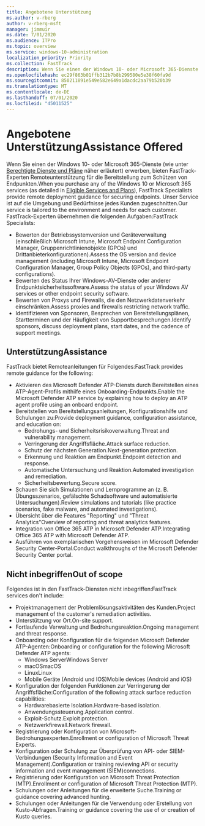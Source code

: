 ```yaml
---
title: Angebotene Unterstützung
ms.author: v-rberg
author: v-rberg-msft
manager: jimmuir
ms.date: 7/01/2020
ms.audience: ITPro
ms.topic: overview
ms.service: windows-10-administration
localization_priority: Priority
ms.collection: FastTrack
description: Wenn Sie einen der Windows 10- oder Microsoft 365-Dienste erwerben, bieten FastTrack-Experten Remoteunterstützung für die Bereitstellung zum Schützen von Endpunkten. Unser Service ist auf die Umgebung und Bedürfnisse jedes Kunden zugeschnitten.
ms.openlocfilehash: ec29f863b01ffb312b7b8b299580e5e38f60fa9d
ms.sourcegitcommit: 850211891e549e582e649a1dacdc2aa79b520b39
ms.translationtype: MT
ms.contentlocale: de-DE
ms.lasthandoff: 07/01/2020
ms.locfileid: "45011525"
---
```

# <a name="assistance-offered"></a><span data-ttu-id="4aa8e-104">Angebotene Unterstützung</span><span class="sxs-lookup"><span data-stu-id="4aa8e-104">Assistance Offered</span></span>  

<span data-ttu-id="4aa8e-105">Wenn Sie einen der Windows 10- oder Microsoft 365-Dienste (wie unter [Berechtigte Dienste und Pläne](M365-eligible-services-and-plans.md) näher erläutert) erwerben, bieten FastTrack-Experten Remoteunterstützung für die Bereitstellung zum Schützen von Endpunkten.</span><span class="sxs-lookup"><span data-stu-id="4aa8e-105">When you purchase any of the Windows 10 or Microsoft 365 services (as detailed in [Eligible Services and Plans](M365-eligible-services-and-plans.md)), FastTrack Specialists provide remote deployment guidance for securing endpoints.</span></span> <span data-ttu-id="4aa8e-106">Unser Service ist auf die Umgebung und Bedürfnisse jedes Kunden zugeschnitten.</span><span class="sxs-lookup"><span data-stu-id="4aa8e-106">Our service is tailored to the environment and needs for each customer.</span></span> <span data-ttu-id="4aa8e-107">FastTrack-Experten übernehmen die folgenden Aufgaben:</span><span class="sxs-lookup"><span data-stu-id="4aa8e-107">FastTrack Specialists:</span></span>
- <span data-ttu-id="4aa8e-108">Bewerten der Betriebssystemversion und Geräteverwaltung (einschließlich Microsoft Intune, Microsoft Endpoint Configuration Manager, Gruppenrichtlinienobjekte (GPOs) und Drittanbieterkonfigurationen).</span><span class="sxs-lookup"><span data-stu-id="4aa8e-108">Assess the OS version and device management (including Microsoft Intune, Microsoft Endpoint Configuration Manager, Group Policy Objects (GPOs), and third-party configurations).</span></span>
- <span data-ttu-id="4aa8e-109">Bewerten des Status Ihrer Windows-AV-Dienste oder anderer Endpunktsicherheitssoftware.</span><span class="sxs-lookup"><span data-stu-id="4aa8e-109">Assess the status of your Windows AV services or other endpoint security software.</span></span>
- <span data-ttu-id="4aa8e-110">Bewerten von Proxys und Firewalls, die den Netzwerkdatenverkehr einschränken.</span><span class="sxs-lookup"><span data-stu-id="4aa8e-110">Assess proxies and firewalls restricting network traffic.</span></span>
- <span data-ttu-id="4aa8e-111">Identifizieren von Sponsoren, Besprechen von Bereitstellungsplänen, Startterminen und der Häufigkeit von Supportbesprechungen.</span><span class="sxs-lookup"><span data-stu-id="4aa8e-111">Identify sponsors, discuss deployment plans, start dates, and the cadence of support meetings.</span></span>

## <a name="assistance"></a><span data-ttu-id="4aa8e-112">Unterstützung</span><span class="sxs-lookup"><span data-stu-id="4aa8e-112">Assistance</span></span>

<span data-ttu-id="4aa8e-113">FastTrack bietet Remoteanleitungen für Folgendes:</span><span class="sxs-lookup"><span data-stu-id="4aa8e-113">FastTrack provides remote guidance for the following:</span></span>
- <span data-ttu-id="4aa8e-114">Aktivieren des Microsoft Defender ATP-Diensts durch Bereitstellen eines ATP-Agent-Profils mithilfe eines Onboarding-Endpunkts.</span><span class="sxs-lookup"><span data-stu-id="4aa8e-114">Enable the Microsoft Defender ATP service by explaining how to deploy an ATP agent profile using an onboard endpoint.</span></span>
- <span data-ttu-id="4aa8e-115">Bereitstellen von Bereitstellungsanleitungen, Konfigurationshilfe und Schulungen zu:</span><span class="sxs-lookup"><span data-stu-id="4aa8e-115">Provide deployment guidance, configuration assistance, and education on:</span></span>
    - <span data-ttu-id="4aa8e-116">Bedrohungs- und Sicherheitsrisikoverwaltung.</span><span class="sxs-lookup"><span data-stu-id="4aa8e-116">Threat and vulnerability management.</span></span>
    - <span data-ttu-id="4aa8e-117">Verringerung der Angriffsfläche.</span><span class="sxs-lookup"><span data-stu-id="4aa8e-117">Attack surface reduction.</span></span>
    - <span data-ttu-id="4aa8e-118">Schutz der nächsten Generation.</span><span class="sxs-lookup"><span data-stu-id="4aa8e-118">Next-generation protection.</span></span>
    - <span data-ttu-id="4aa8e-119">Erkennung und Reaktion am Endpunkt.</span><span class="sxs-lookup"><span data-stu-id="4aa8e-119">Endpoint detection and response.</span></span>
    - <span data-ttu-id="4aa8e-120">Automatische Untersuchung und Reaktion.</span><span class="sxs-lookup"><span data-stu-id="4aa8e-120">Automated investigation and remediation.</span></span>
    - <span data-ttu-id="4aa8e-121">Sicherheitsbewertung.</span><span class="sxs-lookup"><span data-stu-id="4aa8e-121">Secure score.</span></span>
- <span data-ttu-id="4aa8e-122">Schauen Sie sich Simulationen und Lernprogramme an (z. B. Übungsszenarios, gefälschte Schadsoftware und automatisierte Untersuchungen).</span><span class="sxs-lookup"><span data-stu-id="4aa8e-122">Review simulations and tutorials (like practice scenarios, fake malware, and automated investigations).</span></span>
- <span data-ttu-id="4aa8e-123">Übersicht über die Features "Reporting" und "Threat Analytics"</span><span class="sxs-lookup"><span data-stu-id="4aa8e-123">Overview of reporting and threat analytics features.</span></span>
- <span data-ttu-id="4aa8e-124">Integration von Office 365 ATP in Microsoft Defender ATP.</span><span class="sxs-lookup"><span data-stu-id="4aa8e-124">Integrating Office 365 ATP with Microsoft Defender ATP.</span></span>
- <span data-ttu-id="4aa8e-125">Ausführen von exemplarischen Vorgehensweisen im Microsoft Defender Security Center-Portal.</span><span class="sxs-lookup"><span data-stu-id="4aa8e-125">Conduct walkthroughs of the Microsoft Defender Security Center portal.</span></span>

## <a name="out-of-scope"></a><span data-ttu-id="4aa8e-126">Nicht inbegriffen</span><span class="sxs-lookup"><span data-stu-id="4aa8e-126">Out of scope</span></span>

<span data-ttu-id="4aa8e-127">Folgendes ist in den FastTrack-Diensten nicht inbegriffen:</span><span class="sxs-lookup"><span data-stu-id="4aa8e-127">FastTrack services don't include:</span></span>
- <span data-ttu-id="4aa8e-128">Projektmanagement der Problemlösungsaktivitäten des Kunden.</span><span class="sxs-lookup"><span data-stu-id="4aa8e-128">Project management of the customer's remediation activities.</span></span>
- <span data-ttu-id="4aa8e-129">Unterstützung vor Ort.</span><span class="sxs-lookup"><span data-stu-id="4aa8e-129">On-site support.</span></span>
- <span data-ttu-id="4aa8e-130">Fortlaufende Verwaltung und Bedrohungsreaktion.</span><span class="sxs-lookup"><span data-stu-id="4aa8e-130">Ongoing management and threat response.</span></span>
- <span data-ttu-id="4aa8e-131">Onboarding oder Konfiguration für die folgenden Microsoft Defender ATP-Agenten:</span><span class="sxs-lookup"><span data-stu-id="4aa8e-131">Onboarding or configuration for the following Microsoft Defender ATP agents:</span></span>
   - <span data-ttu-id="4aa8e-132">Windows Server</span><span class="sxs-lookup"><span data-stu-id="4aa8e-132">Windows Server</span></span>
   - <span data-ttu-id="4aa8e-133">macOS</span><span class="sxs-lookup"><span data-stu-id="4aa8e-133">macOS</span></span>
   - <span data-ttu-id="4aa8e-134">Linux</span><span class="sxs-lookup"><span data-stu-id="4aa8e-134">Linux</span></span>
   - <span data-ttu-id="4aa8e-135">Mobile Geräte (Android und IOS)</span><span class="sxs-lookup"><span data-stu-id="4aa8e-135">Mobile devices (Android and iOS)</span></span>
- <span data-ttu-id="4aa8e-136">Konfiguration der folgenden Funktionen zur Verringerung der Angriffsfläche:</span><span class="sxs-lookup"><span data-stu-id="4aa8e-136">Configuration of the following attack surface reduction capabilities:</span></span>
    - <span data-ttu-id="4aa8e-137">Hardwarebasierte Isolation.</span><span class="sxs-lookup"><span data-stu-id="4aa8e-137">Hardware-based isolation.</span></span>
    - <span data-ttu-id="4aa8e-138">Anwendungssteuerung.</span><span class="sxs-lookup"><span data-stu-id="4aa8e-138">Application control.</span></span>
    - <span data-ttu-id="4aa8e-139">Exploit-Schutz.</span><span class="sxs-lookup"><span data-stu-id="4aa8e-139">Exploit protection.</span></span>
    - <span data-ttu-id="4aa8e-140">Netzwerkfirewall.</span><span class="sxs-lookup"><span data-stu-id="4aa8e-140">Network firewall.</span></span>
- <span data-ttu-id="4aa8e-141">Registrierung oder Konfiguration von Microsoft-Bedrohungsexperten.</span><span class="sxs-lookup"><span data-stu-id="4aa8e-141">Enrollment or configuration of Microsoft Threat Experts.</span></span>
- <span data-ttu-id="4aa8e-142">Konfiguration oder Schulung zur Überprüfung von API- oder SIEM-Verbindungen (Security Information and Event Management).</span><span class="sxs-lookup"><span data-stu-id="4aa8e-142">Configuration or training reviewing API or security information and event management (SIEM)connections.</span></span>
- <span data-ttu-id="4aa8e-143">Registrierung oder Konfiguration von Microsoft Threat Protection (MTP).</span><span class="sxs-lookup"><span data-stu-id="4aa8e-143">Enrollment or configuration of Microsoft Threat Protection (MTP).</span></span>
- <span data-ttu-id="4aa8e-144">Schulungen oder Anleitungen für die erweiterte Suche.</span><span class="sxs-lookup"><span data-stu-id="4aa8e-144">Training or guidance covering advanced hunting.</span></span>
- <span data-ttu-id="4aa8e-145">Schulungen oder Anleitungen für die Verwendung oder Erstellung von Kusto-Abfragen.</span><span class="sxs-lookup"><span data-stu-id="4aa8e-145">Training or guidance covering the use of or creation of Kusto queries.</span></span>
